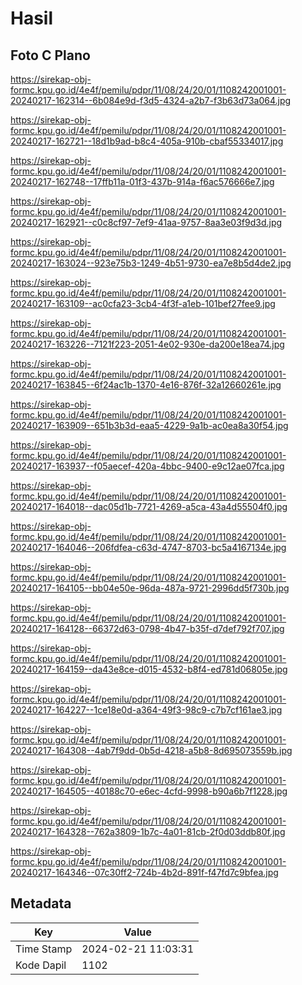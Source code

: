 # Hasil

## Foto C Plano

https://sirekap-obj-formc.kpu.go.id/4e4f/pemilu/pdpr/11/08/24/20/01/1108242001001-20240217-162314--6b084e9d-f3d5-4324-a2b7-f3b63d73a064.jpg

https://sirekap-obj-formc.kpu.go.id/4e4f/pemilu/pdpr/11/08/24/20/01/1108242001001-20240217-162721--18d1b9ad-b8c4-405a-910b-cbaf55334017.jpg

https://sirekap-obj-formc.kpu.go.id/4e4f/pemilu/pdpr/11/08/24/20/01/1108242001001-20240217-162748--17ffb11a-01f3-437b-914a-f6ac576666e7.jpg

https://sirekap-obj-formc.kpu.go.id/4e4f/pemilu/pdpr/11/08/24/20/01/1108242001001-20240217-162921--c0c8cf97-7ef9-41aa-9757-8aa3e03f9d3d.jpg

https://sirekap-obj-formc.kpu.go.id/4e4f/pemilu/pdpr/11/08/24/20/01/1108242001001-20240217-163024--923e75b3-1249-4b51-9730-ea7e8b5d4de2.jpg

https://sirekap-obj-formc.kpu.go.id/4e4f/pemilu/pdpr/11/08/24/20/01/1108242001001-20240217-163109--ac0cfa23-3cb4-4f3f-a1eb-101bef27fee9.jpg

https://sirekap-obj-formc.kpu.go.id/4e4f/pemilu/pdpr/11/08/24/20/01/1108242001001-20240217-163226--7121f223-2051-4e02-930e-da200e18ea74.jpg

https://sirekap-obj-formc.kpu.go.id/4e4f/pemilu/pdpr/11/08/24/20/01/1108242001001-20240217-163845--6f24ac1b-1370-4e16-876f-32a12660261e.jpg

https://sirekap-obj-formc.kpu.go.id/4e4f/pemilu/pdpr/11/08/24/20/01/1108242001001-20240217-163909--651b3b3d-eaa5-4229-9a1b-ac0ea8a30f54.jpg

https://sirekap-obj-formc.kpu.go.id/4e4f/pemilu/pdpr/11/08/24/20/01/1108242001001-20240217-163937--f05aecef-420a-4bbc-9400-e9c12ae07fca.jpg

https://sirekap-obj-formc.kpu.go.id/4e4f/pemilu/pdpr/11/08/24/20/01/1108242001001-20240217-164018--dac05d1b-7721-4269-a5ca-43a4d55504f0.jpg

https://sirekap-obj-formc.kpu.go.id/4e4f/pemilu/pdpr/11/08/24/20/01/1108242001001-20240217-164046--206fdfea-c63d-4747-8703-bc5a4167134e.jpg

https://sirekap-obj-formc.kpu.go.id/4e4f/pemilu/pdpr/11/08/24/20/01/1108242001001-20240217-164105--bb04e50e-96da-487a-9721-2996dd5f730b.jpg

https://sirekap-obj-formc.kpu.go.id/4e4f/pemilu/pdpr/11/08/24/20/01/1108242001001-20240217-164128--66372d63-0798-4b47-b35f-d7def792f707.jpg

https://sirekap-obj-formc.kpu.go.id/4e4f/pemilu/pdpr/11/08/24/20/01/1108242001001-20240217-164159--da43e8ce-d015-4532-b8f4-ed781d06805e.jpg

https://sirekap-obj-formc.kpu.go.id/4e4f/pemilu/pdpr/11/08/24/20/01/1108242001001-20240217-164227--1ce18e0d-a364-49f3-98c9-c7b7cf161ae3.jpg

https://sirekap-obj-formc.kpu.go.id/4e4f/pemilu/pdpr/11/08/24/20/01/1108242001001-20240217-164308--4ab7f9dd-0b5d-4218-a5b8-8d695073559b.jpg

https://sirekap-obj-formc.kpu.go.id/4e4f/pemilu/pdpr/11/08/24/20/01/1108242001001-20240217-164505--40188c70-e6ec-4cfd-9998-b90a6b7f1228.jpg

https://sirekap-obj-formc.kpu.go.id/4e4f/pemilu/pdpr/11/08/24/20/01/1108242001001-20240217-164328--762a3809-1b7c-4a01-81cb-2f0d03ddb80f.jpg

https://sirekap-obj-formc.kpu.go.id/4e4f/pemilu/pdpr/11/08/24/20/01/1108242001001-20240217-164346--07c30ff2-724b-4b2d-891f-f47fd7c9bfea.jpg


## Metadata

| Key        | Value               |
| ---------- | ------------------- |
| Time Stamp | 2024-02-21 11:03:31 |
| Kode Dapil | 1102                |



